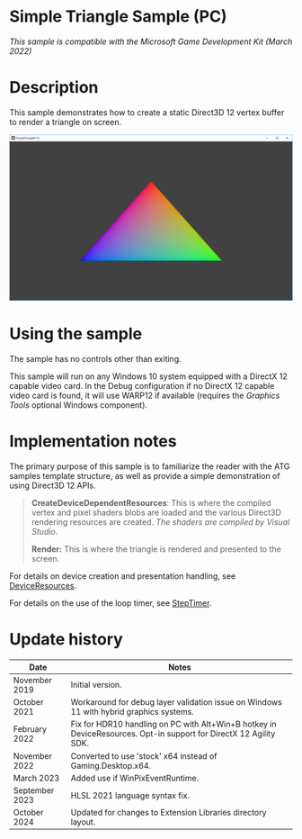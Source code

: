 # Simple Triangle Sample (PC)

*This sample is compatible with the Microsoft Game Development Kit
(March 2022)*

# Description

This sample demonstrates how to create a static Direct3D 12 vertex
buffer to render a triangle on screen.

![](./media/image1.png)

# Using the sample

The sample has no controls other than exiting.

This sample will run on any Windows 10 system equipped with a DirectX 12
capable video card. In the Debug configuration if no DirectX 12 capable
video card is found, it will use WARP12 if available (requires the
*Graphics Tools* optional Windows component).

# Implementation notes

The primary purpose of this sample is to familiarize the reader with the
ATG samples template structure, as well as provide a simple
demonstration of using Direct3D 12 APIs.

> **CreateDeviceDependentResources**: This is where the compiled vertex
> and pixel shaders blobs are loaded and the various Direct3D rendering
> resources are created. *The shaders are compiled by Visual Studio.*
>
> **Render:** This is where the triangle is rendered and presented to
> the screen.

For details on device creation and presentation handling, see
[DeviceResources](https://github.com/Microsoft/DirectXTK12/wiki/DeviceResources).

For details on the use of the loop timer, see
[StepTimer](https://github.com/Microsoft/DirectXTK/wiki/StepTimer).

# Update history

|Date|Notes|
|---|---|
|November 2019|Initial version.|
|October 2021|Workaround for debug layer validation issue on Windows 11 with hybrid graphics systems.|
|February 2022|Fix for HDR10 handling on PC with Alt+Win+B hotkey in DeviceResources. Opt-in support for DirectX 12 Agility SDK.|
|November 2022|Converted to use 'stock' x64 instead of Gaming.Desktop.x64.|
|March 2023|Added use if WinPixEventRuntime.|
|September 2023| HLSL 2021 language syntax fix.|
|October 2024|Updated for changes to Extension Libraries directory layout.|
